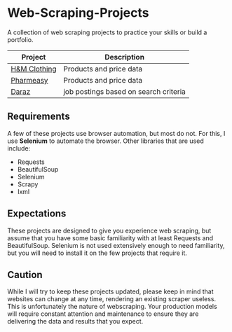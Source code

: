 # Web-Scraping-Projects
A collection of web scraping projects to practice your skills or build a portfolio.

| Project | Description |
|---|---|
| [H&M Clothing](https://github.com/jahaidul/H-M-Scraper) | Products and price data |
| [Pharmeasy](https://github.com/jahaidul/Pharmeasy_Scrapping) | Products and price data |
| [Daraz]([https://](https://github.com/jahaidul/indeed-job-scraping)) | job postings based on search criteria|


## Requirements
A few of these projects use browser automation, but most do not. For this, I use **Selenium** to automate the browser.  Other libraries that are used include:
- Requests
- BeautifulSoup
- Selenium
- Scrapy
- lxml

## Expectations
These projects are designed to give you experience web scraping, but assume that you have some basic familiarity with at least Requests and BeautifulSoup. Selenium is not used extensively enough to need familiarity, but you will need to install it on the few projects that require it.

## Caution
While I will try to keep these projects updated, please keep in mind that websites can change at any time, rendering an existing scraper useless. This is unfortunately the nature of webscraping. Your production models will require constant attention and maintenance to ensure they are delivering the data and results that you expect.
